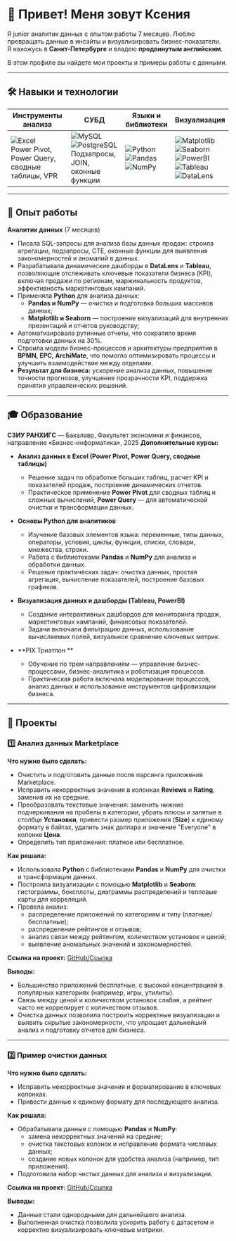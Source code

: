 # 👋 Привет! Меня зовут Ксения

Я junior аналитик данных с опытом работы 7 месяцев. Люблю превращать данные в инсайты и визуализировать бизнес-показатели.  
Я нахожусь в **Санкт-Петербурге** и владею **продвинутым английским**.  

В этом профиле вы найдете мои проекты и примеры работы с данными.  

---

## 🛠 Навыки и технологии

| Инструменты анализа | СУБД | Языки и библиотеки | Визуализация |
|--------------------|------|-----------------|-------------|
| ![Excel](https://img.shields.io/badge/Excel-217346?style=for-the-badge&logo=microsoft-excel) <br> Power Pivot, Power Query, сводные таблицы, VPR | ![MySQL](https://img.shields.io/badge/MySQL-4479A1?style=for-the-badge&logo=mysql) <br> ![PostgreSQL](https://img.shields.io/badge/PostgreSQL-316192?style=for-the-badge&logo=postgresql) <br> Подзапросы, JOIN, оконные функции | ![Python](https://img.shields.io/badge/Python-3776AB?style=for-the-badge&logo=python) <br> ![Pandas](https://img.shields.io/badge/Pandas-150458?style=for-the-badge&logo=pandas) <br> ![NumPy](https://img.shields.io/badge/NumPy-013243?style=for-the-badge&logo=numpy) | ![Matplotlib](https://img.shields.io/badge/Matplotlib-F58025?style=for-the-badge&logo=matplotlib) <br> ![Seaborn](https://img.shields.io/badge/Seaborn-4C72B0?style=for-the-badge) <br> ![PowerBI](https://img.shields.io/badge/PowerBI-F2C811?style=for-the-badge&logo=power-bi) <br> ![Tableau](https://img.shields.io/badge/Tableau-E97627?style=for-the-badge&logo=tableau) <br> ![DataLens](https://img.shields.io/badge/DataLens-1F77B4?style=for-the-badge) |

---

## 💼 Опыт работы

**Аналитик данных** (7 месяцев)   
- Писала SQL-запросы для анализа базы данных продаж: строила агрегации, подзапросы, CTE, оконные функции для выявления закономерностей и аномалий в данных.  
- Разрабатывала динамические дашборды в **DataLens** и **Tableau**, позволяющие отслеживать ключевые показатели бизнеса (KPI), включая продажи по регионам, маржинальность продуктов, эффективность маркетинговых кампаний.  
- Применяла **Python** для анализа данных:  
  - **Pandas и NumPy** — очистка и подготовка больших массивов данных;  
  - **Matplotlib и Seaborn** — построение визуализаций для внутренних презентаций и отчетов руководству;  
- Автоматизировала рутинные отчеты, что сократило время подготовки данных на 30%.  
- Строила модели бизнес-процессов и архитектуры предприятия в **BPMN, EPC, ArchiMate**, что помогло оптимизировать процессы и улучшить взаимодействие между отделами.  
- **Результат для бизнеса:** ускорение анализа данных, повышение точности прогнозов, улучшение прозрачности KPI, поддержка принятия управленческих решений.

---

## 🎓 Образование

**СЗИУ РАНХИГС** — Бакалавр, Факультет экономики и финансов, направление «Бизнес-информатика», 2025
**Дополнительные курсы:**  
- **Анализ данных в Excel (Power Pivot, Power Query, сводные таблицы)**  
  - Решение задач по обработке больших таблиц, расчет KPI и показателей продаж, построение динамических отчетов.  
  - Практическое применение **Power Pivot** для сводных таблиц и сложных вычислений, **Power Query** — для автоматической очистки и трансформации данных.  

- **Основы Python для аналитиков**  
  - Изучение базовых элементов языка: переменные, типы данных, операторы, условия, циклы, функции, списки, словари, множества, строки.  
  - Работа с библиотеками **Pandas** и **NumPy** для анализа и обработки данных.  
  - Решение практических задач: очистка данных, простая агрегация, вычисление показателей, построение базовых графиков.  

- **Визуализация данных и дашборды (Tableau, PowerBI)**  
  - Создание интерактивных дашбордов для мониторинга продаж, маркетинговых кампаний, финансовых показателей.  
  - Задачи включали фильтрацию данных, использование вычисляемых полей, визуальное сравнение ключевых метрик.  

- **PIX Триатлон **  
  - Обучение по трем направлениям — управление бизнес-процессами, бизнес-аналитика и роботизация процессов.  
  - Практическая работа включала моделирование процессов, анализ данных и использование инструментов цифровизации бизнеса.  
---

## 📂 Проекты

### 1️⃣ Анализ данных Marketplace  
**Что нужно было сделать:**  
- Очистить и подготовить данные после парсинга приложения Marketplace.  
- Исправить некорректные значения в колонках **Reviews** и **Rating**, заменив их на средние.  
- Преобразовать текстовые значения: заменить нижние подчеркивания на пробелы в категории, убрать плюсы и запятые в столбце **Установки**, привести размер приложения (**Size**) к единому формату в байтах, удалить знак доллара и значение "Everyone" в колонке **Цена**.  
- Определить тип приложения: платное или бесплатное.  

**Как решала:**  
- Использовала **Python** с библиотеками **Pandas** и **NumPy** для очистки и трансформации данных.  
- Построила визуализации с помощью **Matplotlib** и **Seaborn**: гистограммы, боксплоты, диаграммы распределений и тепловые карты для корреляций.  
- Провела анализ:  
  - распределение приложений по категориям и типу (платные/бесплатные);  
  - распределение рейтингов и отзывов;  
  - анализ связи между рейтингом, количеством установок и ценой;  
  - выявление аномальных значений и закономерностей.  

**Ссылка на проект:** [GitHub/Ссылка](#)  

**Выводы:**  
- Большинство приложений бесплатные, с высокой концентрацией в популярных категориях (например, игры, утилиты).  
- Связь между ценой и количеством установок слабая, а рейтинг часто не коррелирует с количеством отзывов.  
- Очистка данных позволила построить корректные визуализации и выявить скрытые закономерности, что упрощает дальнейший анализ и подготовку отчетов для бизнеса.  

---

### 2️⃣ Пример очистки данных  
**Что нужно было сделать:**  
- Исправить некорректные значения и форматирование в ключевых колонках.  
- Привести данные к единому формату для последующего анализа.  

**Как решала:**  
- Обрабатывала данные с помощью **Pandas** и **NumPy**:  
  - замена некорректных значений на средние;  
  - очистка текстовых колонок и исправление формата числовых данных;  
  - создание новых колонок для удобства анализа (например, тип приложения).  
- Подготовила набор чистых данных для анализа и визуализации.  

**Ссылка на проект:** [GitHub/Ссылка](#)  

**Выводы:**  
- Данные стали однородными для дальнейшего анализа.  
- Выполненная очистка позволила ускорить работу с датасетом и корректно визуализировать ключевые метрики.


